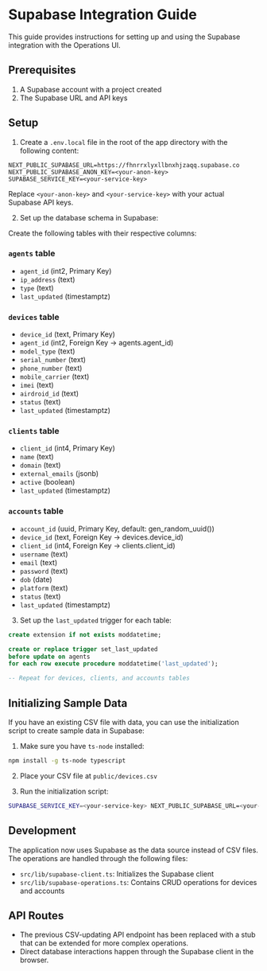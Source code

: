 # Supabase Integration Guide

This guide provides instructions for setting up and using the Supabase integration with the Operations UI.

## Prerequisites

1. A Supabase account with a project created
2. The Supabase URL and API keys

## Setup

1. Create a `.env.local` file in the root of the app directory with the following content:

```
NEXT_PUBLIC_SUPABASE_URL=https://fhnrrxlyxllbnxhjzaqq.supabase.co
NEXT_PUBLIC_SUPABASE_ANON_KEY=<your-anon-key>
SUPABASE_SERVICE_KEY=<your-service-key>
```

Replace `<your-anon-key>` and `<your-service-key>` with your actual Supabase API keys.

2. Set up the database schema in Supabase:

Create the following tables with their respective columns:

### `agents` table

- `agent_id` (int2, Primary Key)
- `ip_address` (text)
- `type` (text)
- `last_updated` (timestamptz)

### `devices` table

- `device_id` (text, Primary Key)
- `agent_id` (int2, Foreign Key -> agents.agent_id)
- `model_type` (text)
- `serial_number` (text)
- `phone_number` (text)
- `mobile_carrier` (text)
- `imei` (text)
- `airdroid_id` (text)
- `status` (text)
- `last_updated` (timestamptz)

### `clients` table

- `client_id` (int4, Primary Key)
- `name` (text)
- `domain` (text)
- `external_emails` (jsonb)
- `active` (boolean)
- `last_updated` (timestamptz)

### `accounts` table

- `account_id` (uuid, Primary Key, default: gen_random_uuid())
- `device_id` (text, Foreign Key -> devices.device_id)
- `client_id` (int4, Foreign Key -> clients.client_id)
- `username` (text)
- `email` (text)
- `password` (text)
- `dob` (date)
- `platform` (text)
- `status` (text)
- `last_updated` (timestamptz)

3. Set up the `last_updated` trigger for each table:

```sql
create extension if not exists moddatetime;

create or replace trigger set_last_updated
before update on agents
for each row execute procedure moddatetime('last_updated');

-- Repeat for devices, clients, and accounts tables
```

## Initializing Sample Data

If you have an existing CSV file with data, you can use the initialization script to create sample data in Supabase:

1. Make sure you have `ts-node` installed:

```bash
npm install -g ts-node typescript
```

2. Place your CSV file at `public/devices.csv`

3. Run the initialization script:

```bash
SUPABASE_SERVICE_KEY=<your-service-key> NEXT_PUBLIC_SUPABASE_URL=<your-supabase-url> npx ts-node scripts/init-supabase-data.ts
```

## Development

The application now uses Supabase as the data source instead of CSV files. The operations are handled through the following files:

- `src/lib/supabase-client.ts`: Initializes the Supabase client
- `src/lib/supabase-operations.ts`: Contains CRUD operations for devices and accounts

## API Routes

- The previous CSV-updating API endpoint has been replaced with a stub that can be extended for more complex operations.
- Direct database interactions happen through the Supabase client in the browser. 